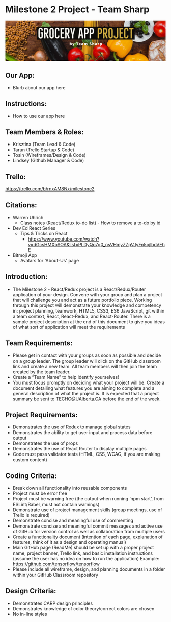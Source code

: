 # Milestone 2 Project - Team Sharp

![Team Logo](src\img\TeamSharp-TwitterBanner.png?raw=true "Team Sharp Grocery Project")

## Our App:
- Blurb about our app here

## Instructions:
- How to use our app here

## Team Members & Roles:
- Krisztina (Team Lead & Code)
- Tarun (Trello Startup & Code)
- Tosin (Wireframes/Design & Code)
- Lindsey (Github Manager & Code)

## Trello:
https://trello.com/b/rnxAM8Nx/milestone2

## Citations:
- Warren Uhrich 
    - Class notes (React/Redux to-do list) - How to remove a to-do by id
- Dev Ed React Series
    - Tips & Tricks on React
        - https://www.youtube.com/watch?v=dGcsHMXbSOA&list=PLDyQo7g0_nsVHmyZZpVJyFn5ojlboVEhE
- Bitmoji App
    - Avatars for 'About-Us' page


## Introduction: 
- The Milestone 2 - React/Redux project is a React/Redux/Router application of your design. Convene with your group and plan a project that will challenge you and act as a future portfolio piece. Working through this project will demonstrate your knowledge and competency in: project planning, teamwork, HTML5, CSS3, ES6 JavaScript, git within a team context, React, React-Redux, and React-Router. There is a sample project description at the end of this document to give you ideas of what sort of application will meet the requirements

## Team Requirements:
- Please get in contact with your groups as soon as possible and decide on a group leader. The group leader will click on the GitHub classroom link and create a new team. All team members will then join the team created by the team leader.
- Create a “Team Name” to help identify yourselves!
- You must focus promptly on deciding what your project will be. Create a document detailing what features you are aiming to complete and a general description of what the project is. It is expected that a project summary be sent to TECHC@UAlberta.CA before the end of the week.

## Project Requirements:
- Demonstrates the use of Redux to manage global states
- Demonstrates the ability to get user input and process data before output
- Demonstrates the use of props
- Demonstrates the use of React Router to display multiple pages
- Code must pass validator tests (HTML, CSS, WCAG, if you are making custom content)

## Coding Criteria:
- Break down all functionality into reusable components
- Project must be error free
- Project must be warning free (the output when running ‘npm start’, from ESLint/Babel, must not contain warnings)
- Demonstrate use of project management skills (group meetings, use of Trello is required)
- Demonstrate concise and meaningful use of commenting
- Demonstrate concise and meaningful commit messages and active use of GitHub for version control as well as collaboration from multiple users
- Create a functionality document (intention of each page, explanation of features, think of it as a design and operating manual)
- Main GitHub page (ReadMe) should be set up with a proper project name, project banner, Trello link, and basic installation instructions (assume the user has no idea on how to run the application) Example: https://github.com/tensorflow/tensorflow
- Please include all wireframe, design, and planning documents in a folder within your GitHub Classroom repository

## Design Criteria:
- Demonstrates CARP design principles
- Demonstrates knowledge of color theory/correct colors are chosen
- No in-line styles
